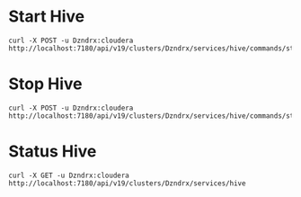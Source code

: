 # Start Hive
```
curl -X POST -u Dzndrx:cloudera http://localhost:7180/api/v19/clusters/Dzndrx/services/hive/commands/stop
```

# Stop Hive
```
curl -X POST -u Dzndrx:cloudera http://localhost:7180/api/v19/clusters/Dzndrx/services/hive/commands/start
```

# Status Hive
```
curl -X GET -u Dzndrx:cloudera http://localhost:7180/api/v19/clusters/Dzndrx/services/hive
```